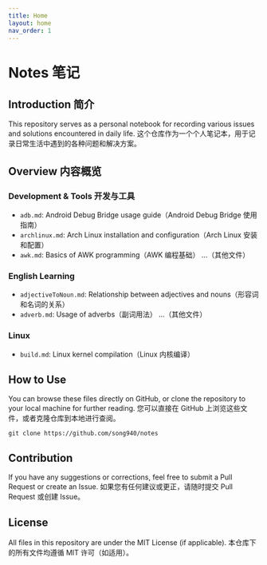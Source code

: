 ```yaml
---
title: Home
layout: home
nav_order: 1
---
```


# Notes 笔记

## Introduction 简介

This repository serves as a personal notebook for recording various issues and solutions encountered in daily life.
这个仓库作为一个个人笔记本，用于记录日常生活中遇到的各种问题和解决方案。

## Overview 内容概览

### Development & Tools 开发与工具

- `adb.md`: Android Debug Bridge usage guide（Android Debug Bridge 使用指南）
- `archlinux.md`: Arch Linux installation and configuration（Arch Linux 安装和配置）
- `awk.md`: Basics of AWK programming（AWK 编程基础）
...（其他文件）

### English Learning

- `adjectiveToNoun.md`: Relationship between adjectives and nouns（形容词和名词的关系）
- `adverb.md`: Usage of adverbs（副词用法）
...（其他文件）

### Linux

- `build.md`: Linux kernel compilation（Linux 内核编译）

## How to Use

You can browse these files directly on GitHub, or clone the repository to your local machine for further reading.
您可以直接在 GitHub 上浏览这些文件，或者克隆仓库到本地进行查阅。

```shell
git clone https://github.com/song940/notes
```

## Contribution

If you have any suggestions or corrections, feel free to submit a Pull Request or create an Issue.
如果您有任何建议或更正，请随时提交 Pull Request 或创建 Issue。

## License

All files in this repository are under the MIT License (if applicable).
本仓库下的所有文件均遵循 MIT 许可（如适用）。
